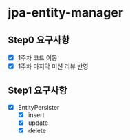 # jpa-entity-manager

## Step0 요구사항
- [x] 1주차 코드 이동
- [x] 1주차 마지막 미션 리뷰 반영

## Step1 요구사항
- [x] EntityPersister 
  - [x] insert
  - [x] update
  - [x] delete
